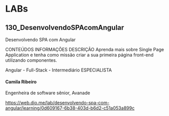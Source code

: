 # LABs

## 130_DesenvolvendoSPAcomAngular

Desenvolvendo SPA com Angular

CONTEÚDOS
INFORMAÇÕES
DESCRIÇÃO
Aprenda mais sobre Single Page Application e tenha como missão criar a sua primeira página front-end utilizando componentes.

Angular - Full-Stack - Intermediário
ESPECIALISTA
#### Camila Ribeiro
Engenheira de software sênior, Avanade

https://web.dio.me/lab/desenvolvendo-spa-com-angular/learning/0d609167-6b38-403d-b6d2-c51a053a899c
